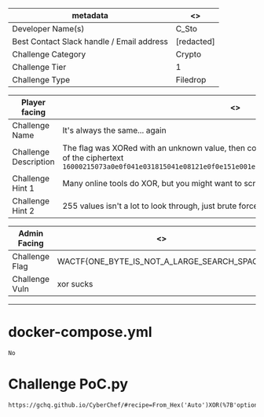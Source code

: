 | metadata | <> |
|--- | --- |
| Developer Name(s) | C_Sto |
| Best Contact Slack handle / Email address | [redacted] |
| Challenge Category | Crypto |
| Challenge Tier | 1 |
| Challenge Type | Filedrop |

| Player facing | <> |
|--- | --- |
|Challenge Name | It's always the same... again |
|Challenge Description | The flag was XORed with an unknown value, then converted to hex. Can you get the flag out of the ciphertext `16000215073a0e0f041e031815041e08121e0f0e151e001e0d001306041e1204001302091e12110002043c` | 
|Challenge Hint 1 | Many online tools do XOR, but you might want to script this |
|Challenge Hint 2 | 255 values isn't a lot to look through, just brute force it |

| Admin Facing | <> |
|--- | --- |
|Challenge Flag| WACTF{ONE_BYTE_IS_NOT_A_LARGE_SEARCH_SPACE} |
|Challenge Vuln| xor sucks |
---

# docker-compose.yml

```
No
```

# Challenge PoC.py
```
https://gchq.github.io/CyberChef/#recipe=From_Hex('Auto')XOR(%7B'option':'Hex','string':'41'%7D,'Standard',false/disabled)XOR_Brute_Force(1,100,0,'Standard',false,true,false,'')&input=MTYwMDAyMTUwNzNhMGUwZjA0MWUwMzE4MTUwNDFlMDgxMjFlMGYwZTE1MWUwMDFlMGQwMDEzMDYwNDFlMTIwNDAwMTMwMjA5MWUxMjExMDAwMjA0M2M
```
